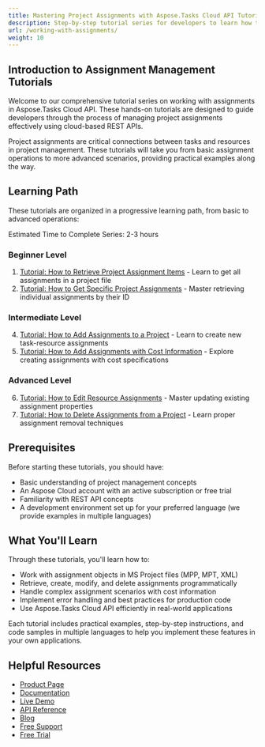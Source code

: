 ```yaml
---
title: Mastering Project Assignments with Aspose.Tasks Cloud API Tutorial
description: Step-by-step tutorial series for developers to learn how to manage project assignments using Aspose.Tasks Cloud API. From basic retrieval to advanced operations.
url: /working-with-assignments/
weight: 10
---
```


## Introduction to Assignment Management Tutorials

Welcome to our comprehensive tutorial series on working with assignments in Aspose.Tasks Cloud API. These hands-on tutorials are designed to guide developers through the process of managing project assignments effectively using cloud-based REST APIs.

Project assignments are critical connections between tasks and resources in project management. These tutorials will take you from basic assignment operations to more advanced scenarios, providing practical examples along the way.

## Learning Path

These tutorials are organized in a progressive learning path, from basic to advanced operations:

Estimated Time to Complete Series: 2-3 hours

### Beginner Level
1. [Tutorial: How to Retrieve Project Assignment Items](/working-with-assignments/get-assignments/) - Learn to get all assignments in a project file
2. [Tutorial: How to Get Specific Project Assignments](/working-with-assignments/get-specific-assignment/) - Master retrieving individual assignments by their ID

### Intermediate Level
4. [Tutorial: How to Add Assignments to a Project](/working-with-assignments/add-assignment/) - Learn to create new task-resource assignments
5. [Tutorial: How to Add Assignments with Cost Information](/working-with-assignments/add-assignment-with-cost/) - Explore creating assignments with cost specifications

### Advanced Level
6. [Tutorial: How to Edit Resource Assignments](/working-with-assignments/edit-assignment/) - Master updating existing assignment properties
7. [Tutorial: How to Delete Assignments from a Project](/working-with-assignments/delete-assignment/) - Learn proper assignment removal techniques

## Prerequisites

Before starting these tutorials, you should have:

- Basic understanding of project management concepts
- An Aspose Cloud account with an active subscription or free trial
- Familiarity with REST API concepts
- A development environment set up for your preferred language (we provide examples in multiple languages)

## What You'll Learn

Through these tutorials, you'll learn how to:

- Work with assignment objects in MS Project files (MPP, MPT, XML)
- Retrieve, create, modify, and delete assignments programmatically
- Handle complex assignment scenarios with cost information
- Implement error handling and best practices for production code
- Use Aspose.Tasks Cloud API efficiently in real-world applications

Each tutorial includes practical examples, step-by-step instructions, and code samples in multiple languages to help you implement these features in your own applications.

## Helpful Resources

- [Product Page](https://products.aspose.cloud/tasks/)
- [Documentation](https://docs.aspose.cloud/tasks/)
- [Live Demo](https://products.aspose.app/tasks/family)
- [API Reference](https://reference.aspose.cloud/tasks/)
- [Blog](https://blog.aspose.cloud/category/tasks/)
- [Free Support](https://forum.aspose.cloud/c/tasks/16/)
- [Free Trial](https://dashboard.aspose.cloud/#/apps)

